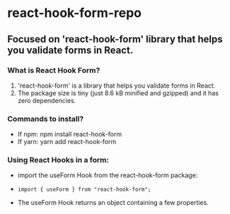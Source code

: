 # react-hook-form-repo
## Focused on 'react-hook-form' library that helps you validate forms in React.

### What is React Hook Form?

1. 'react-hook-form' is a library that helps you validate forms in React.
2. The package size is tiny (just 8.6 kB minified and gzipped) and it has zero dependencies.

### Commands to install?
- If npm: npm install react-hook-form
- If yarn: yarn add react-hook-form

### Using React Hooks in a form:
- import the useForm Hook from the react-hook-form package:
- `import { useForm } from "react-hook-form";`

- The useForm Hook returns an object containing a few properties.
